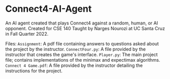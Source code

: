 # Connect4-AI-Agent
An AI agent created that plays Connect4 against a random, human, or AI opponent. 
Created for CSE 140 Taught by Narges Nourozi at UC Santa Cruz in Fall Quarter 2022.

Files:
`Assignment`: A pdf file containing answers to questions asked about the project by the instructor.
`ConnectFour.py`: A file provided by the instructor that creates the game's interface.
`Player.py`: The main project file; contains implementations of the minimax and expectimax algorithms.
`Connect 4 Game.pdf`: A file provided by the instructor detailing the instructions for the project.
